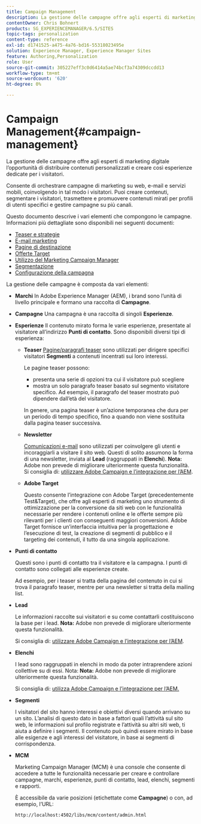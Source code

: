 ```yaml
---
title: Campaign Management
description: La gestione delle campagne offre agli esperti di marketing digitale l’opportunità di distribuire contenuti personalizzati e creare così esperienze dedicate per i visitatori. Consente di orchestrare campagne di marketing su web, e-mail e servizi mobili, coinvolgendo in tal modo i visitatori.
contentOwner: Chris Bohnert
products: SG_EXPERIENCEMANAGER/6.5/SITES
topic-tags: personalization
content-type: reference
exl-id: d1741525-a475-4a76-bd16-55318023495e
solution: Experience Manager, Experience Manager Sites
feature: Authoring,Personalization
role: User
source-git-commit: 305227eff3c0d6414a5ae74bcf3a74309dccdd13
workflow-type: tm+mt
source-wordcount: '620'
ht-degree: 0%

---
```



# Campaign Management{#campaign-management}

La gestione delle campagne offre agli esperti di marketing digitale l’opportunità di distribuire contenuti personalizzati e creare così esperienze dedicate per i visitatori.

Consente di orchestrare campagne di marketing su web, e-mail e servizi mobili, coinvolgendo in tal modo i visitatori. Puoi creare contenuti, segmentare i visitatori, trasmettere e promuovere contenuti mirati per profili di utenti specifici e gestire campagne su più canali.

Questo documento descrive i vari elementi che compongono le campagne. Informazioni più dettagliate sono disponibili nei seguenti documenti:

* [Teaser e strategie](/help/sites-classic-ui-authoring/classic-personalization-campaigns-teasers-strategy.md)
* [E-mail marketing](/help/sites-classic-ui-authoring/classic-personalization-campaigns-email.md)
* [Pagine di destinazione](/help/sites-classic-ui-authoring/classic-personalization-campaigns-landingpage.md)
* [Offerte Target](/help/sites-classic-ui-authoring/classic-personalization-campaigns-target-offers.md)
* [Utilizzo del Marketing Campaign Manager](/help/sites-classic-ui-authoring/classic-personalization-campaigns-mktg-manager.md)
* [Segmentazione](/help/sites-classic-ui-authoring/classic-personalization-campaigns-segmentation.md)
* [Configurazione della campagna](/help/sites-classic-ui-authoring/classic-personalization-campaigns-setting-up-your.md)

La gestione delle campagne è composta da vari elementi:

* **Marchi**
In Adobe Experience Manager (AEM), i brand sono l’unità di livello principale e formano una raccolta di **Campagne**.

* **Campagne**
Una campagna è una raccolta di singoli **Esperienze**.

* **Esperienze**
Il contenuto mirato forma le varie esperienze, presentate al visitatore all’indirizzo **Punti di contatto**. Sono disponibili diversi tipi di esperienza:

   * **Teaser**
     [Pagine/paragrafi teaser](#teasers) sono utilizzati per dirigere specifici visitatori **Segmenti** a contenuti incentrati sui loro interessi.

     Le pagine teaser possono:

      * presenta una serie di opzioni tra cui il visitatore può scegliere
      * mostra un solo paragrafo teaser basato sul segmento visitatore specifico. Ad esempio, il paragrafo del teaser mostrato può dipendere dall’età del visitatore.

     In genere, una pagina teaser è un’azione temporanea che dura per un periodo di tempo specifico, fino a quando non viene sostituita dalla pagina teaser successiva.

   * **Newsletter**

     [Comunicazioni e-mail](#emailmarketing) sono utilizzati per coinvolgere gli utenti e incoraggiarli a visitare il sito web. Questi di solito assumono la forma di una newsletter, inviata al **Lead** (raggruppati in **Elenchi**). **Nota:** Adobe non prevede di migliorare ulteriormente questa funzionalità. Si consiglia di: [utilizzare Adobe Campaign e l’integrazione per l’AEM](/help/sites-administering/campaign.md).

   * **Adobe Target**

     Questo consente l’integrazione con Adobe Target (precedentemente Test&amp;Target), che offre agli esperti di marketing uno strumento di ottimizzazione per la conversione da siti web con le funzionalità necessarie per rendere i contenuti online e le offerte sempre più rilevanti per i clienti con conseguenti maggiori conversioni. Adobe Target fornisce un’interfaccia intuitiva per la progettazione e l’esecuzione di test, la creazione di segmenti di pubblico e il targeting dei contenuti, il tutto da una singola applicazione.

* **Punti di contatto**

  Questi sono i punti di contatto tra il visitatore e la campagna. I punti di contatto sono collegati alle esperienze create.

  Ad esempio, per i teaser si tratta della pagina del contenuto in cui si trova il paragrafo teaser, mentre per una newsletter si tratta della mailing list.

* **Lead**

  Le informazioni raccolte sui visitatori e su come contattarli costituiscono la base per i lead. **Nota:** Adobe non prevede di migliorare ulteriormente questa funzionalità.

  Si consiglia di: [utilizzare Adobe Campaign e l’integrazione per l’AEM](/help/sites-administering/campaign.md).

* **Elenchi**

  I lead sono raggruppati in elenchi in modo da poter intraprendere azioni collettive su di essi. Nota: **Nota:** Adobe non prevede di migliorare ulteriormente questa funzionalità.

  Si consiglia di: [utilizza Adobe Campaign e l’integrazione per l’AEM.](/help/sites-administering/campaign.md)

* **Segmenti**

  I visitatori del sito hanno interessi e obiettivi diversi quando arrivano su un sito. L’analisi di questo dato in base a fattori quali l’attività sul sito web, le informazioni sul profilo registrate e l’attività su altri siti web, ti aiuta a definire i segmenti. Il contenuto può quindi essere mirato in base alle esigenze e agli interessi del visitatore, in base ai segmenti di corrispondenza.

* **MCM**

  Marketing Campaign Manager (MCM) è una console che consente di accedere a tutte le funzionalità necessarie per creare e controllare campagne, marchi, esperienze, punti di contatto, lead, elenchi, segmenti e rapporti.

  È accessibile da varie posizioni (etichettate come **Campagne**) o con, ad esempio, l’URL:

  `http://localhost:4502/libs/mcm/content/admin.html`
